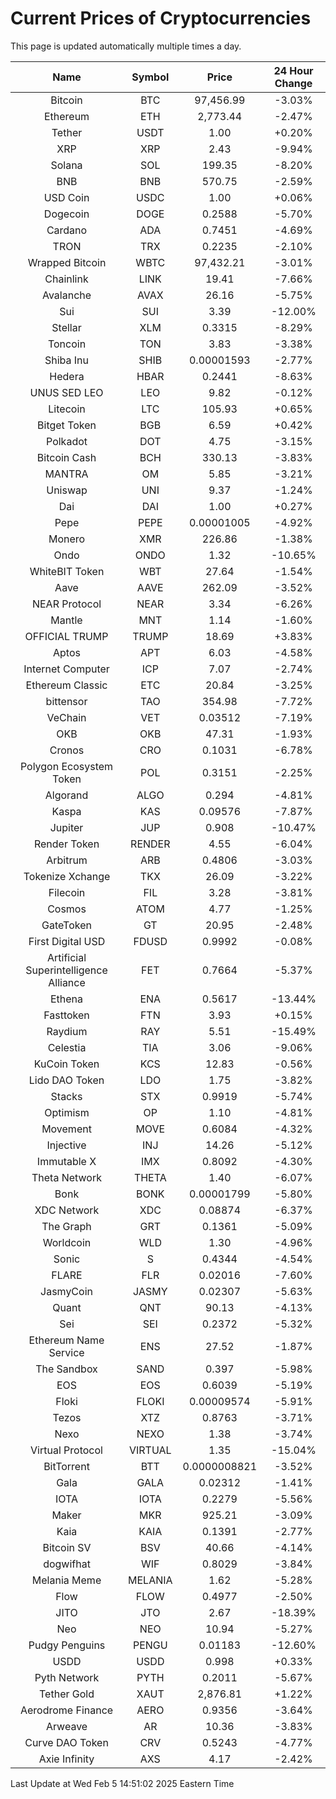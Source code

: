 # Current Prices of Cryptocurrencies
This page is updated automatically multiple times a day.

| Name | Symbol | Price | 24 Hour Change |
| :---: |:---:| :---: | :---: |
| Bitcoin | BTC | 97,456.99 | -3.03% |
| Ethereum | ETH | 2,773.44 | -2.47% |
| Tether | USDT | 1.00 | +0.20% |
| XRP | XRP | 2.43 | -9.94% |
| Solana | SOL | 199.35 | -8.20% |
| BNB | BNB | 570.75 | -2.59% |
| USD Coin | USDC | 1.00 | +0.06% |
| Dogecoin | DOGE | 0.2588 | -5.70% |
| Cardano | ADA | 0.7451 | -4.69% |
| TRON | TRX | 0.2235 | -2.10% |
| Wrapped Bitcoin | WBTC | 97,432.21 | -3.01% |
| Chainlink | LINK | 19.41 | -7.66% |
| Avalanche | AVAX | 26.16 | -5.75% |
| Sui | SUI | 3.39 | -12.00% |
| Stellar | XLM | 0.3315 | -8.29% |
| Toncoin | TON | 3.83 | -3.38% |
| Shiba Inu | SHIB | 0.00001593 | -2.77% |
| Hedera | HBAR | 0.2441 | -8.63% |
| UNUS SED LEO | LEO | 9.82 | -0.12% |
| Litecoin | LTC | 105.93 | +0.65% |
| Bitget Token | BGB | 6.59 | +0.42% |
| Polkadot | DOT | 4.75 | -3.15% |
| Bitcoin Cash | BCH | 330.13 | -3.83% |
| MANTRA | OM | 5.85 | -3.21% |
| Uniswap | UNI | 9.37 | -1.24% |
| Dai | DAI | 1.00 | +0.27% |
| Pepe | PEPE | 0.00001005 | -4.92% |
| Monero | XMR | 226.86 | -1.38% |
| Ondo | ONDO | 1.32 | -10.65% |
| WhiteBIT Token | WBT | 27.64 | -1.54% |
| Aave | AAVE | 262.09 | -3.52% |
| NEAR Protocol | NEAR | 3.34 | -6.26% |
| Mantle | MNT | 1.14 | -1.60% |
| OFFICIAL TRUMP | TRUMP | 18.69 | +3.83% |
| Aptos | APT | 6.03 | -4.58% |
| Internet Computer | ICP | 7.07 | -2.74% |
| Ethereum Classic | ETC | 20.84 | -3.25% |
| bittensor | TAO | 354.98 | -7.72% |
| VeChain | VET | 0.03512 | -7.19% |
| OKB | OKB | 47.31 | -1.93% |
| Cronos | CRO | 0.1031 | -6.78% |
| Polygon Ecosystem Token | POL | 0.3151 | -2.25% |
| Algorand | ALGO | 0.294 | -4.81% |
| Kaspa | KAS | 0.09576 | -7.87% |
| Jupiter | JUP | 0.908 | -10.47% |
| Render Token | RENDER | 4.55 | -6.04% |
| Arbitrum | ARB | 0.4806 | -3.03% |
| Tokenize Xchange | TKX | 26.09 | -3.22% |
| Filecoin | FIL | 3.28 | -3.81% |
| Cosmos | ATOM | 4.77 | -1.25% |
| GateToken | GT | 20.95 | -2.48% |
| First Digital USD | FDUSD | 0.9992 | -0.08% |
| Artificial Superintelligence Alliance | FET | 0.7664 | -5.37% |
| Ethena | ENA | 0.5617 | -13.44% |
| Fasttoken | FTN | 3.93 | +0.15% |
| Raydium | RAY | 5.51 | -15.49% |
| Celestia | TIA | 3.06 | -9.06% |
| KuCoin Token | KCS | 12.83 | -0.56% |
| Lido DAO Token | LDO | 1.75 | -3.82% |
| Stacks | STX | 0.9919 | -5.74% |
| Optimism | OP | 1.10 | -4.81% |
| Movement | MOVE | 0.6084 | -4.32% |
| Injective | INJ | 14.26 | -5.12% |
| Immutable X | IMX | 0.8092 | -4.30% |
| Theta Network | THETA | 1.40 | -6.07% |
| Bonk | BONK | 0.00001799 | -5.80% |
| XDC Network | XDC | 0.08874 | -6.37% |
| The Graph | GRT | 0.1361 | -5.09% |
| Worldcoin | WLD | 1.30 | -4.96% |
| Sonic | S | 0.4344 | -4.54% |
| FLARE | FLR | 0.02016 | -7.60% |
| JasmyCoin | JASMY | 0.02307 | -5.63% |
| Quant | QNT | 90.13 | -4.13% |
| Sei | SEI | 0.2372 | -5.32% |
| Ethereum Name Service | ENS | 27.52 | -1.87% |
| The Sandbox | SAND | 0.397 | -5.98% |
| EOS | EOS | 0.6039 | -5.19% |
| Floki | FLOKI | 0.00009574 | -5.91% |
| Tezos | XTZ | 0.8763 | -3.71% |
| Nexo | NEXO | 1.38 | -3.74% |
| Virtual Protocol | VIRTUAL | 1.35 | -15.04% |
| BitTorrent | BTT | 0.0000008821 | -3.52% |
| Gala | GALA | 0.02312 | -1.41% |
| IOTA | IOTA | 0.2279 | -5.56% |
| Maker | MKR | 925.21 | -3.09% |
| Kaia | KAIA | 0.1391 | -2.77% |
| Bitcoin SV | BSV | 40.66 | -4.14% |
| dogwifhat | WIF | 0.8029 | -3.84% |
| Melania Meme | MELANIA | 1.62 | -5.28% |
| Flow | FLOW | 0.4977 | -2.50% |
| JITO | JTO | 2.67 | -18.39% |
| Neo | NEO | 10.94 | -5.27% |
| Pudgy Penguins | PENGU | 0.01183 | -12.60% |
| USDD | USDD | 0.998 | +0.33% |
| Pyth Network | PYTH | 0.2011 | -5.67% |
| Tether Gold | XAUT | 2,876.81 | +1.22% |
| Aerodrome Finance | AERO | 0.9356 | -3.64% |
| Arweave | AR | 10.36 | -3.83% |
| Curve DAO Token | CRV | 0.5243 | -4.77% |
| Axie Infinity | AXS | 4.17 | -2.42% |

Last Update at Wed Feb  5 14:51:02 2025 Eastern Time